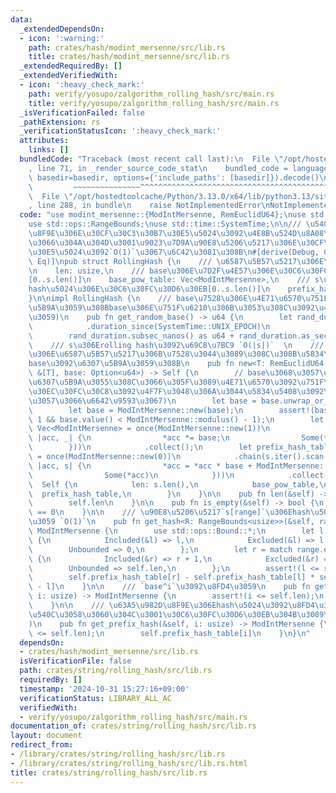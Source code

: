 ```yaml
---
data:
  _extendedDependsOn:
  - icon: ':warning:'
    path: crates/hash/modint_mersenne/src/lib.rs
    title: crates/hash/modint_mersenne/src/lib.rs
  _extendedRequiredBy: []
  _extendedVerifiedWith:
  - icon: ':heavy_check_mark:'
    path: verify/yosupo/zalgorithm_rolling_hash/src/main.rs
    title: verify/yosupo/zalgorithm_rolling_hash/src/main.rs
  _isVerificationFailed: false
  _pathExtension: rs
  _verificationStatusIcon: ':heavy_check_mark:'
  attributes:
    links: []
  bundledCode: "Traceback (most recent call last):\n  File \"/opt/hostedtoolcache/Python/3.13.0/x64/lib/python3.13/site-packages/onlinejudge_verify/documentation/build.py\"\
    , line 71, in _render_source_code_stat\n    bundled_code = language.bundle(stat.path,\
    \ basedir=basedir, options={'include_paths': [basedir]}).decode()\n          \
    \         ~~~~~~~~~~~~~~~^^^^^^^^^^^^^^^^^^^^^^^^^^^^^^^^^^^^^^^^^^^^^^^^^^^^^^^^^^^^^^^^^^\n\
    \  File \"/opt/hostedtoolcache/Python/3.13.0/x64/lib/python3.13/site-packages/onlinejudge_verify/languages/rust.py\"\
    , line 288, in bundle\n    raise NotImplementedError\nNotImplementedError\n"
  code: "use modint_mersenne::{ModIntMersenne, RemEuclidU64};\nuse std::iter::once;\n\
    use std::ops::RangeBounds;\nuse std::time::SystemTime;\n\n/// \u5404\u63A5\u982D\
    \u8F9E\u306E\u30CF\u30C3\u30B7\u30E5\u5024\u3092\u4E8B\u524D\u8A08\u7B97\u3057\
    \u3066\u304A\u304D\u3001\u9023\u7D9A\u90E8\u5206\u5217\u306E\u30CF\u30C3\u30B7\
    \u30E5\u5024\u3092`O(1)`\u3067\u6C42\u3081\u308B\n#[derive(Debug, Clone, PartialEq,\
    \ Eq)]\npub struct RollingHash {\n    /// \u6587\u5B57\u5217\u306E\u9577\u3055\
    \n    len: usize,\n    /// base\u306E\u7D2F\u4E57\u306E\u30C6\u30FC\u30D6\u30EB\
    [0..s.len()]\n    base_pow_table: Vec<ModIntMersenne>,\n    /// s\u306Eprefix\u306E\
    hash\u5024\u306E\u30C6\u30FC\u30D6\u30EB[0..s.len()]\n    prefix_hash_table: Vec<ModIntMersenne>,\n\
    }\n\nimpl RollingHash {\n    /// base\u7528\u306E\u4E71\u6570\u751F\u6210(\u6307\
    \u5B9A\u3059\u308Bbase\u306E\u751F\u6210\u306B\u3053\u308C\u3092\u4F7F\u3048\u307E\
    \u3059)\n    pub fn get_random_base() -> u64 {\n        let rand_duration = SystemTime::now()\n\
    \            .duration_since(SystemTime::UNIX_EPOCH)\n            .unwrap();\n\
    \        rand_duration.subsec_nanos() as u64 + rand_duration.as_secs()\n    }\n\
    \    /// s\u306Erolling hash\u3092\u69CB\u7BC9 `O(|s|)`  \n    /// \u8907\u6570\
    \u306E\u6587\u5B57\u5217\u306B\u7528\u3044\u3089\u308C\u308B\u5834\u5408\u306F\
    base\u3092\u6307\u5B9A\u3059\u308B\n    pub fn new<T: RemEuclidU64 + Copy>(s:\
    \ &[T], base: Option<u64>) -> Self {\n        // base\u3068\u3057\u3066None\u304C\
    \u6307\u5B9A\u3055\u308C\u3066\u305F\u3089\u4E71\u6570\u3092\u751F\u6210(rand\u30AF\
    \u30EC\u30FC\u30C8\u3092\u4F7F\u3048\u306A\u3044\u5834\u5408\u3092\u8003\u616E\
    \u3057\u3066\u6642\u9593\u3067)\n        let base = base.unwrap_or_else(Self::get_random_base);\n\
    \        let base = ModIntMersenne::new(base);\n        assert!(base.value() >\
    \ 1 && base.value() < ModIntMersenne::modulus() - 1);\n        let base_pow_table:\
    \ Vec<ModIntMersenne> = once(ModIntMersenne::new(1))\n            .chain((0..s.len()).scan(ModIntMersenne::new(1),\
    \ |acc, _| {\n                *acc *= base;\n                Some(*acc)\n    \
    \        }))\n            .collect();\n        let prefix_hash_table: Vec<ModIntMersenne>\
    \ = once(ModIntMersenne::new(0))\n            .chain(s.iter().scan(ModIntMersenne::new(0),\
    \ |acc, s| {\n                *acc = *acc * base + ModIntMersenne::new(*s);\n\
    \                Some(*acc)\n            }))\n            .collect();\n      \
    \  Self {\n            len: s.len(),\n            base_pow_table,\n          \
    \  prefix_hash_table,\n        }\n    }\n\n    pub fn len(&self) -> usize {\n\
    \        self.len\n    }\n\n    pub fn is_empty(&self) -> bool {\n        self.len\
    \ == 0\n    }\n\n    /// \u90E8\u5206\u5217`s[range]`\u306Ehash\u5024\u3092\u8FD4\
    \u3059 `O(1)`\n    pub fn get_hash<R: RangeBounds<usize>>(&self, range: R) ->\
    \ ModIntMersenne {\n        use std::ops::Bound::*;\n        let l = match range.start_bound()\
    \ {\n            Included(&l) => l,\n            Excluded(&l) => l + 1,\n    \
    \        Unbounded => 0,\n        };\n        let r = match range.end_bound()\
    \ {\n            Included(&r) => r + 1,\n            Excluded(&r) => r,\n    \
    \        Unbounded => self.len,\n        };\n        assert!(l <= r && r <= self.len);\n\
    \        self.prefix_hash_table[r] - self.prefix_hash_table[l] * self.base_pow_table[r\
    \ - l]\n    }\n\n    /// `base^i`\u3092\u8FD4\u3059\n    pub fn get_base_pow(&self,\
    \ i: usize) -> ModIntMersenne {\n        assert!(i <= self.len);\n        self.base_pow_table[i]\n\
    \    }\n\n    /// \u63A5\u982D\u8F9E\u306Ehash\u5024\u3092\u8FD4\u3059(`get_hash(0..i)`\u3068\
    \u540C\u3058\u3060\u304C\u3001\u30C6\u30FC\u30D6\u30EB\u304B\u3089\u5F15\u304F\
    )\n    pub fn get_prefix_hash(&self, i: usize) -> ModIntMersenne {\n        assert!(i\
    \ <= self.len);\n        self.prefix_hash_table[i]\n    }\n}\n"
  dependsOn:
  - crates/hash/modint_mersenne/src/lib.rs
  isVerificationFile: false
  path: crates/string/rolling_hash/src/lib.rs
  requiredBy: []
  timestamp: '2024-10-31 15:27:16+09:00'
  verificationStatus: LIBRARY_ALL_AC
  verifiedWith:
  - verify/yosupo/zalgorithm_rolling_hash/src/main.rs
documentation_of: crates/string/rolling_hash/src/lib.rs
layout: document
redirect_from:
- /library/crates/string/rolling_hash/src/lib.rs
- /library/crates/string/rolling_hash/src/lib.rs.html
title: crates/string/rolling_hash/src/lib.rs
---
```

